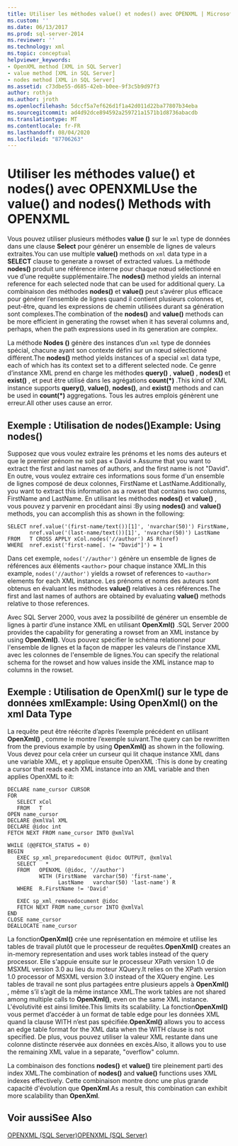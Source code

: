 ```yaml
---
title: Utiliser les méthodes value() et nodes() avec OPENXML | Microsoft Docs
ms.custom: ''
ms.date: 06/13/2017
ms.prod: sql-server-2014
ms.reviewer: ''
ms.technology: xml
ms.topic: conceptual
helpviewer_keywords:
- OpenXML method [XML in SQL Server]
- value method [XML in SQL Server]
- nodes method [XML in SQL Server]
ms.assetid: c73dbe55-d685-42eb-b0ee-9f3c5b9d97f3
author: rothja
ms.author: jroth
ms.openlocfilehash: 5dccf5a7ef626d1f1a42d011d22ba77807b34eba
ms.sourcegitcommit: ad4d92dce894592a259721a1571b1d8736abacdb
ms.translationtype: MT
ms.contentlocale: fr-FR
ms.lasthandoff: 08/04/2020
ms.locfileid: "87706263"
---
```

# <a name="use-the-value-and-nodes-methods-with-openxml"></a><span data-ttu-id="e6303-102">Utiliser les méthodes value() et nodes() avec OPENXML</span><span class="sxs-lookup"><span data-stu-id="e6303-102">Use the value() and nodes() Methods with OPENXML</span></span>
  <span data-ttu-id="e6303-103">Vous pouvez utiliser plusieurs méthodes **value ()** sur le `xml` type de données dans une clause **Select** pour générer un ensemble de lignes de valeurs extraites.</span><span class="sxs-lookup"><span data-stu-id="e6303-103">You can use multiple **value()** methods on `xml` data type in a **SELECT** clause to generate a rowset of extracted values.</span></span> <span data-ttu-id="e6303-104">La méthode **nodes()** produit une référence interne pour chaque nœud sélectionné en vue d’une requête supplémentaire.</span><span class="sxs-lookup"><span data-stu-id="e6303-104">The **nodes()** method yields an internal reference for each selected node that can be used for additional query.</span></span> <span data-ttu-id="e6303-105">La combinaison des méthodes **nodes()** et **value()** peut s’avérer plus efficace pour générer l’ensemble de lignes quand il contient plusieurs colonnes et, peut-être, quand les expressions de chemin utilisées durant sa génération sont complexes.</span><span class="sxs-lookup"><span data-stu-id="e6303-105">The combination of the **nodes()** and **value()** methods can be more efficient in generating the rowset when it has several columns and, perhaps, when the path expressions used in its generation are complex.</span></span>  
  
 <span data-ttu-id="e6303-106">La méthode **Nodes ()** génère des instances d’un `xml` type de données spécial, chacune ayant son contexte défini sur un nœud sélectionné différent.</span><span class="sxs-lookup"><span data-stu-id="e6303-106">The **nodes()** method yields instances of a special `xml` data type, each of which has its context set to a different selected node.</span></span> <span data-ttu-id="e6303-107">Ce genre d’instance XML prend en charge les méthodes **query()** , **value()** , **nodes()** et **exist()** , et peut être utilisé dans les agrégations **count(\*)** .</span><span class="sxs-lookup"><span data-stu-id="e6303-107">This kind of XML instance supports **query()**, **value()**, **nodes()**, and **exist()** methods and can be used in **count(\*)** aggregations.</span></span> <span data-ttu-id="e6303-108">Tous les autres emplois génèrent une erreur.</span><span class="sxs-lookup"><span data-stu-id="e6303-108">All other uses cause an error.</span></span>  
  
## <a name="example-using-nodes"></a><span data-ttu-id="e6303-109">Exemple : Utilisation de nodes()</span><span class="sxs-lookup"><span data-stu-id="e6303-109">Example: Using nodes()</span></span>  
 <span data-ttu-id="e6303-110">Supposez que vous voulez extraire les prénoms et les noms des auteurs et que le premier prénom ne soit pas « David ».</span><span class="sxs-lookup"><span data-stu-id="e6303-110">Assume that you want to extract the first and last names of authors, and the first name is not "David".</span></span> <span data-ttu-id="e6303-111">En outre, vous voulez extraire ces informations sous forme d'un ensemble de lignes composé de deux colonnes, FirstName et LastName.</span><span class="sxs-lookup"><span data-stu-id="e6303-111">Additionally, you want to extract this information as a rowset that contains two columns, FirstName and LastName.</span></span> <span data-ttu-id="e6303-112">En utilisant les méthodes **nodes()** et **value()** , vous pouvez y parvenir en procédant ainsi :</span><span class="sxs-lookup"><span data-stu-id="e6303-112">By using **nodes()** and **value()** methods, you can accomplish this as shown in the following:</span></span>  
  
```  
SELECT nref.value('(first-name/text())[1]', 'nvarchar(50)') FirstName,  
       nref.value('(last-name/text())[1]', 'nvarchar(50)') LastName  
FROM   T CROSS APPLY xCol.nodes('//author') AS R(nref)  
WHERE  nref.exist('first-name[. != "David"]') = 1  
```  
  
 <span data-ttu-id="e6303-113">Dans cet exemple, `nodes('//author')` génère un ensemble de lignes de références aux éléments `<author>` pour chaque instance XML.</span><span class="sxs-lookup"><span data-stu-id="e6303-113">In this example, `nodes('//author')` yields a rowset of references to `<author>` elements for each XML instance.</span></span> <span data-ttu-id="e6303-114">Les prénoms et noms des auteurs sont obtenus en évaluant les méthodes **value()** relatives à ces références.</span><span class="sxs-lookup"><span data-stu-id="e6303-114">The first and last names of authors are obtained by evaluating **value()** methods relative to those references.</span></span>  
  
 <span data-ttu-id="e6303-115">Avec SQL Server 2000, vous avez la possibilité de générer un ensemble de lignes à partir d’une instance XML en utilisant **OpenXml()** .</span><span class="sxs-lookup"><span data-stu-id="e6303-115">SQL Server 2000 provides the capability for generating a rowset from an XML instance by using **OpenXml()**.</span></span> <span data-ttu-id="e6303-116">Vous pouvez spécifier le schéma relationnel pour l'ensemble de lignes et la façon de mapper les valeurs de l'instance XML avec les colonnes de l'ensemble de lignes.</span><span class="sxs-lookup"><span data-stu-id="e6303-116">You can specify the relational schema for the rowset and how values inside the XML instance map to columns in the rowset.</span></span>  
  
## <a name="example-using-openxml-on-the-xml-data-type"></a><span data-ttu-id="e6303-117">Exemple : Utilisation de OpenXml() sur le type de données xml</span><span class="sxs-lookup"><span data-stu-id="e6303-117">Example: Using OpenXml() on the xml Data Type</span></span>  
 <span data-ttu-id="e6303-118">La requête peut être réécrite d’après l’exemple précédent en utilisant **OpenXml()** , comme le montre l’exemple suivant.</span><span class="sxs-lookup"><span data-stu-id="e6303-118">The query can be rewritten from the previous example by using **OpenXml()** as shown in the following.</span></span> <span data-ttu-id="e6303-119">Vous devez pour cela créer un curseur qui lit chaque instance XML dans une variable XML, et y applique ensuite OpenXML :</span><span class="sxs-lookup"><span data-stu-id="e6303-119">This is done by creating a cursor that reads each XML instance into an XML variable and then applies OpenXML to it:</span></span>  
  
```  
DECLARE name_cursor CURSOR  
FOR  
   SELECT xCol   
   FROM   T  
OPEN name_cursor  
DECLARE @xmlVal XML  
DECLARE @idoc int  
FETCH NEXT FROM name_cursor INTO @xmlVal  
  
WHILE (@@FETCH_STATUS = 0)  
BEGIN  
   EXEC sp_xml_preparedocument @idoc OUTPUT, @xmlVal  
   SELECT   *  
   FROM   OPENXML (@idoc, '//author')  
          WITH (FirstName  varchar(50) 'first-name',  
                LastName   varchar(50) 'last-name') R  
   WHERE  R.FirstName != 'David'  
  
   EXEC sp_xml_removedocument @idoc  
   FETCH NEXT FROM name_cursor INTO @xmlVal  
END  
CLOSE name_cursor  
DEALLOCATE name_cursor   
```  
  
 <span data-ttu-id="e6303-120">La fonction**OpenXml()** crée une représentation en mémoire et utilise les tables de travail plutôt que le processeur de requêtes.</span><span class="sxs-lookup"><span data-stu-id="e6303-120">**OpenXml()** creates an in-memory representation and uses work tables instead of the query processor.</span></span> <span data-ttu-id="e6303-121">Elle s'appuie ensuite sur le processeur XPath version 1.0 de MSXML version 3.0 au lieu du moteur XQuery.</span><span class="sxs-lookup"><span data-stu-id="e6303-121">It relies on the XPath version 1.0 processor of MSXML version 3.0 instead of the XQuery engine.</span></span> <span data-ttu-id="e6303-122">Les tables de travail ne sont plus partagées entre plusieurs appels à **OpenXml()** , même s’il s’agit de la même instance XML.</span><span class="sxs-lookup"><span data-stu-id="e6303-122">The work tables are not shared among multiple calls to **OpenXml()**, even on the same XML instance.</span></span> <span data-ttu-id="e6303-123">L'évolutivité est ainsi limitée.</span><span class="sxs-lookup"><span data-stu-id="e6303-123">This limits its scalability.</span></span> <span data-ttu-id="e6303-124">La fonction**OpenXml()** vous permet d’accéder à un format de table edge pour les données XML quand la clause WITH n’est pas spécifiée.</span><span class="sxs-lookup"><span data-stu-id="e6303-124">**OpenXml()** allows you to access an edge table format for the XML data when the WITH clause is not specified.</span></span> <span data-ttu-id="e6303-125">De plus, vous pouvez utiliser la valeur XML restante dans une colonne distincte réservée aux données en excès.</span><span class="sxs-lookup"><span data-stu-id="e6303-125">Also, it allows you to use the remaining XML value in a separate, "overflow" column.</span></span>  
  
 <span data-ttu-id="e6303-126">La combinaison des fonctions **nodes()** et **value()** tire pleinement parti des index XML.</span><span class="sxs-lookup"><span data-stu-id="e6303-126">The combination of **nodes()** and **value()** functions uses XML indexes effectively.</span></span> <span data-ttu-id="e6303-127">Cette combinaison montre donc une plus grande capacité d'évolution que **OpenXml**.</span><span class="sxs-lookup"><span data-stu-id="e6303-127">As a result, this combination can exhibit more scalability than **OpenXml**.</span></span>  
  
## <a name="see-also"></a><span data-ttu-id="e6303-128">Voir aussi</span><span class="sxs-lookup"><span data-stu-id="e6303-128">See Also</span></span>  
 [<span data-ttu-id="e6303-129">OPENXML &#40;SQL Server&#41;</span><span class="sxs-lookup"><span data-stu-id="e6303-129">OPENXML &#40;SQL Server&#41;</span></span>](openxml-sql-server.md)  
  
  
